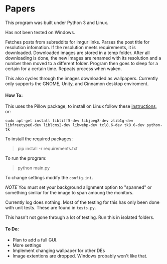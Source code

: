 # Papers

This program was built under Python 3 and Linux.

Has not been tested on Windows.

Fetches posts from subreddits for imgur links. Parses the post title for resolution infomation. If the resolution meets
requirements, it is downloaded. Downloaded images are stored in a temp folder. After all downloading is done, the new
images are renamed with its resolution and a number then moved to a different folder. Program then goes to sleep for a
certain for a certain time. Repeats process when waken. 

This also cycles through the images downloaded as wallpapers. Currently only supports the GNOME, Unity, and Cinnamon desktop enviroment. 

#### How To:

This uses the Pillow package, to install on Linux follow these [instructions](http://pillow.readthedocs.org/en/3.1.x/installation.html#linux-installation), or: 

`` sudo apt-get install libtiff5-dev libjpeg8-dev zlib1g-dev libfreetype6-dev liblcms2-dev libwebp-dev tcl8.6-dev tk8.6-dev python-tk ``

To install the required packages:
> pip install -r requirements.txt

To run the program:
> python main.py

To change settings modify the `config.ini`.

*NOTE* You must set your background alignment option to "spanned" or something simliar for the image to span amoung the monitors. 

Currently log does nothing. Most of the testing for this has only been done with unit tests. These are found in `tests.py`.

This hasn't not gone through a lot of testing. Run this in isolated folders. 

#### To Do:

- Plan to add a full GUI.
- More settings
- Implement changing wallpaper for other DEs
- Image extentions are dropped. Windows probably won't like that. 

